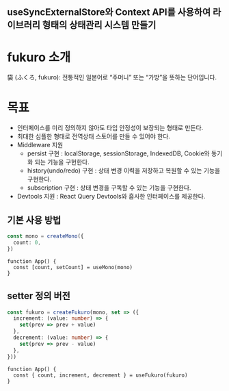 ## useSyncExternalStore와 Context API를 사용하여 라이브러리 형태의 상태관리 시스템 만들기

# fukuro 소개

袋 (ふくろ, fukuro): 전통적인 일본어로 “주머니” 또는 “가방”을 뜻하는 단어입니다.

# 목표

- 인터페이스를 미리 정의하지 않아도 타입 안정성이 보장되는 형태로 만든다.
- 최대한 심플한 형태로 전역상태 스토어를 만들 수 있어야 한다.
- Middleware 지원
  - persist 구현 : localStorage, sessionStorage, IndexedDB, Cookie와 동기화 되는 기능을 구현한다.
  - history(undo/redo) 구현 : 상태 변경 이력을 저장하고 복원할 수 있는 기능을 구현한다.
  - subscription 구현 : 상태 변경을 구독할 수 있는 기능을 구현한다.
- Devtools 지원 : React Query Devtools와 흡사한 인터페이스를 제공한다.

## 기본 사용 방법

```ts
const mono = createMono({
  count: 0,
})
```

```tsx
function App() {
  const [count, setCount] = useMono(mono)
}
```

## setter 정의 버전

```ts
const fukuro = createFukuro(mono, set => ({
  increment: (value: number) => {
    set(prev => prev + value)
  },
  decrement: (value: number) => {
    set(prev => prev - value)
  },
}))
```

```tsx
function App() {
  const { count, increment, decrement } = useFukuro(fukuro)
}
```
